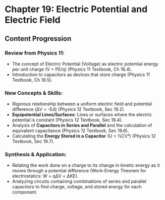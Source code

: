 # Chapter 19: Electric Potential and Electric Field

## Content Progression

### Review from Physics 11:

- The concept of Electric Potential (Voltage) as electric potential energy per unit charge (V = PE/q) (Physics 11 Textbook, Ch 18.4).
- Introduction to capacitors as devices that store charge (Physics 11 Textbook, Ch 18.5).

### New Concepts & Skills:

- Rigorous relationship between a uniform electric field and potential difference (ΔV = -Ed) (Physics 12 Textbook, Sec 19.2).
- **Equipotential Lines/Surfaces**: Lines or surfaces where the electric potential is constant (Physics 12 Textbook, Sec 19.4).
- Analysis of **Capacitors in Series and Parallel** and the calculation of equivalent capacitance (Physics 12 Textbook, Sec 19.6).
- Calculating the **Energy Stored in a Capacitor** (U = ½CV²) (Physics 12 Textbook, Sec 19.7).

### Synthesis & Application:

- Relating the work done on a charge to its change in kinetic energy as it moves through a potential difference (Work-Energy Theorem for electrostatics: W = qΔV = ΔKE).
- Analyzing circuits containing combinations of series and parallel capacitors to find charge, voltage, and stored energy for each component.
